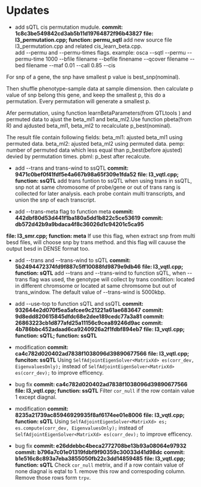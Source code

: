 # Updates

- add sQTL cis permutation mudule.
__commit: 1c8c3be549842cd3ab5b11d19764872f96b43827__
__file: l3_permutation.cpp; function: permu_sqtl__
add new source file l3_permutation.cpp and related cis_learn_beta.cpp.  
add --permu and --permu-times flags.
example:
osca --sqtl --permu --permu-time 1000 --bfile filename --befile finename --qcover filename --bed filename --maf 0.01 --call 0.85 --cis

For snp of a gene, the snp have smallest p value is best_snp(nominal).

Then shuffle phenotype-sample data at sample dimension.
then calculate p value of snp belong this gene, and keep the smallest p, this do a permutation. Every permutation will generate a smallest p.

Afer permutation, using function learnBetaParameters(from QTLtools ) and permuted data to ajust the beta_ml1 and beta_ml2.Use function  pbeta(from R) and ajdusted beta_ml1, beta_ml2 to recalculate p_best(nominal).

The result file contain following fields:
beta_ml1: ajusted beta_ml1 using permuted data.
beta_ml2: ajusted beta_ml2 using permuted data.
pemp: number of permuted data which less equal than p_best(before ajusted) devied by permutation times. 
pbml: p_best after recalcute.


- add --trans and trans-wind to ssQTL
__commit: 9471c0bef0f41fdf5e4a667b98a65f309e1fda52__
__file: l3_vqtl.cpp; function: ssQTL__
add trans funtion to ssQTL when using trans in ssQTL, snp not at same chromosome of probe/gene or out of trans rang is collected for later analysis. each probe contain multi transcripts, and union the snp of each transcript.


- add --trans-meta flag to function meta
__commit: 442dbf80d53d441f1ba180a5dd1b822c5ce53619__
__commit: db572d42b9a9bdaca4f8c36026d1c94201c5ca95__

__file: l3_smr.cpp; function: meta__
If use this flag, when extract snp from multi besd files, 
will choose snp by trans method. and this flag will cauuse the output besd in DENSE format too.


- add --trans and --trans-wind to sQTL
__commit: 5b2494472374fd9f887c5ff10088fd9879e9db46__
__file: l3_vqtl.cpp; function: sQTL__
add --trans and --trans-wind to function sQTL, when --trans flag
was used, the genotype will collect by trans condition: located in different 
chromsome or located at same chromsome but out of trans_window. The default value
of --trans-wind is 5000kbp.


- add --use-top to function sQTL and ssQTL
__commit: 932644e2d070f5ea5afcee9c21221a61ae683647__
__commit: 9d8edd820615845dfdc68e2dee189cedc77a3a81__
__commit: 26863223cb1d877afd25a11156c9cea89246d9ac__
__commit: 4b786bbc452adaad6ca9240926a2f1fdbf894eb7__
__file: l3_vqtl.cpp; function: sQTL; function: ssQTL__


- modification
__commit: ca4c782d020402ad7838f1038096d39890677566__
__file: l3_vqtl.cpp; funciton: ssQTL__
Using `SelfAdjointEigenSolver<MatrixXd> es(corr_dev, EigenvaluesOnly);` instead of `SelfAdjointEigenSolver<MatrixXd> es(corr_dev);` to improve efficency.

- bug fix 
__commit: ca4c782d020402ad7838f1038096d39890677566__
__file: l3_vqtl.cpp; function: ssQTL__
Filter `cor_null` if the row contain value 1 except diagnal. 

- modification 
__commit: 8235a21739ac85946929935f8af6174ee01e8006__
__file: l3_vqtl.cpp; function: sQTL__
Using `SelfAdjointEigenSolver<MatrixXd> es; es.compute(corr_dev, EigenvaluesOnly);` instead of `SelfAdjointEigenSolver<MatrixXd> es(corr_dev);` to improve efficency.

- bug fix
__commit: e26ddebbc4beca2772708be13b93a08064e97932__
__commit: b796a7c01e01319fdbf9f90359c30033d41d98dc__
__commit: b1e516c8c893a7eba3855050fb22c3dd14859485__
__file: l3_vqtl.cpp; function: sQTL__
Check `cor_null` metrix, and if a row contain value of none diagnal is eqtal to 1. remove this row and correspoding column. Remove those rows form `trpv`.